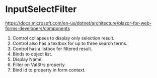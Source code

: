 # InputSelectFilter

https://docs.microsoft.com/en-us/dotnet/architecture/blazor-for-web-forms-developers/components

1) Control collapses to display only selection result.
2) Control also has a textbox for up to three search terms.
3) Control has a listbox for filtered result.
4) Binds to object list.
5) Display Name.
6) Filter on ValStrs property.
7) Bind Id to property in form context.
